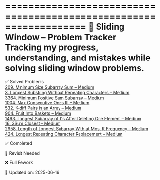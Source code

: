 ==================================================================
🧩 Sliding Window – Problem Tracker  
Tracking my progress, understanding, and mistakes while solving sliding window problems.  
==================================================================

✅ Solved Problems  
[209. Minimum Size Subarray Sum – Medium](https://leetcode.com/problems/minimum-size-subarray-sum/)  
[3. Longest Substring Without Repeating Characters – Medium](https://leetcode.com/problems/longest-substring-without-repeating-characters/)  
[3364. Minimum Positive Sum Subarray – Medium](https://leetcode.com/problems/minimum-positive-sum-subarray/)  
[1004. Max Consecutive Ones III – Medium](https://leetcode.com/problems/max-consecutive-ones-iii/)  
[532. K-diff Pairs in an Array – Medium](https://leetcode.com/problems/k-diff-pairs-in-an-array/)  
[904. Fruit Into Baskets – Medium](https://leetcode.com/problems/fruit-into-baskets/)  
[1493. Longest Subarray of 1's After Deleting One Element – Medium](https://leetcode.com/problems/longest-subarray-of-1s-after-deleting-one-element/)  
[16. 3Sum Closest – Medium](https://leetcode.com/problems/3sum-closest/)  
[2958. Length of Longest Subarray With at Most K Frequency – Medium](https://leetcode.com/problems/length-of-longest-subarray-with-at-most-k-frequency/)  
[424. Longest Repeating Character Replacement – Medium](https://leetcode.com/problems/longest-repeating-character-replacement/)  

✅ Completed  


🔁 Revisit Needed  


❌ Full Rework  


📝 Updated on: 2025-06-16
